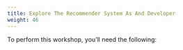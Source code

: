 ```yaml
---
title: Explore The Recommender System As And Developer
weight: 46
---
```


To perform this workshop, you’ll need the following:
